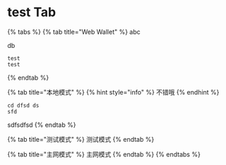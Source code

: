 # test Tab



{% tabs %}
{% tab title="Web Wallet" %}
abc

db

```text
test
test
```
{% endtab %}

{% tab title="本地模式" %}
{% hint style="info" %}
不错哦
{% endhint %}

```text
cd dfsd ds 
sfd 
```

sdfsdfsd 
{% endtab %}

{% tab title="测试模式" %}
测试模式
{% endtab %}

{% tab title="主网模式" %}
主网模式
{% endtab %}
{% endtabs %}

